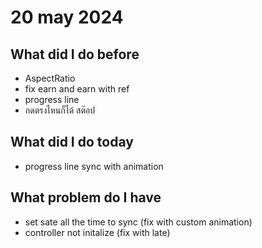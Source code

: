 # 20 may 2024
## What did I do before
- AspectRatio
- fix earn and earn with ref
- progress line
- กดตรงไหนก็ได้ สต๊อป

## What did I do today
- progress line sync with animation

## What problem do I have
- set sate all the time to  sync (fix with custom animation)
- controller not initalize (fix with late)



